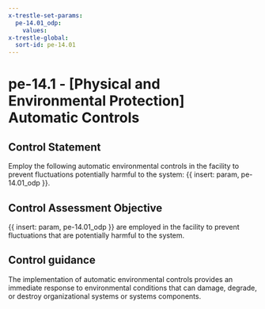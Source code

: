 ```yaml
---
x-trestle-set-params:
  pe-14.01_odp:
    values:
x-trestle-global:
  sort-id: pe-14.01
---
```


# pe-14.1 - \[Physical and Environmental Protection\] Automatic Controls

## Control Statement

Employ the following automatic environmental controls in the facility to prevent fluctuations potentially harmful to the system: {{ insert: param, pe-14.01_odp }}.

## Control Assessment Objective

 {{ insert: param, pe-14.01_odp }} are employed in the facility to prevent fluctuations that are potentially harmful to the system.

## Control guidance

The implementation of automatic environmental controls provides an immediate response to environmental conditions that can damage, degrade, or destroy organizational systems or systems components.
